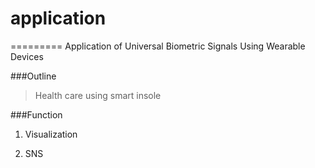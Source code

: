 # application
=========
Application of Universal Biometric Signals Using Wearable Devices

###Outline
>Health care using smart insole 

###Function

1. Visualization

2. SNS 
